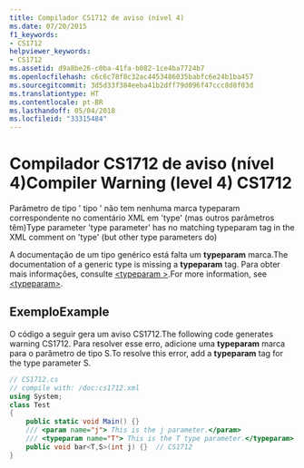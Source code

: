 ```yaml
---
title: Compilador CS1712 de aviso (nível 4)
ms.date: 07/20/2015
f1_keywords:
- CS1712
helpviewer_keywords:
- CS1712
ms.assetid: d9a8be26-c0ba-41fa-b082-1ce4ba7724b7
ms.openlocfilehash: c6c6c78f8c32ac4453486035babfc6e24b1ba457
ms.sourcegitcommit: 3d5d33f384eeba41b2dff79d096f47ccc8d8f03d
ms.translationtype: HT
ms.contentlocale: pt-BR
ms.lasthandoff: 05/04/2018
ms.locfileid: "33315484"
---
```

# <a name="compiler-warning-level-4-cs1712"></a><span data-ttu-id="06753-102">Compilador CS1712 de aviso (nível 4)</span><span class="sxs-lookup"><span data-stu-id="06753-102">Compiler Warning (level 4) CS1712</span></span>
<span data-ttu-id="06753-103">Parâmetro de tipo ' tipo ' não tem nenhuma marca typeparam correspondente no comentário XML em 'type' (mas outros parâmetros têm)</span><span class="sxs-lookup"><span data-stu-id="06753-103">Type parameter 'type parameter' has no matching typeparam tag in the XML comment on 'type' (but other type parameters do)</span></span>  
  
 <span data-ttu-id="06753-104">A documentação de um tipo genérico está falta um **typeparam** marca.</span><span class="sxs-lookup"><span data-stu-id="06753-104">The documentation of a generic type is missing a **typeparam** tag.</span></span> <span data-ttu-id="06753-105">Para obter mais informações, consulte [ \<typeparam >](../../csharp/programming-guide/xmldoc/typeparam.md).</span><span class="sxs-lookup"><span data-stu-id="06753-105">For more information, see [\<typeparam>](../../csharp/programming-guide/xmldoc/typeparam.md).</span></span>  
  
## <a name="example"></a><span data-ttu-id="06753-106">Exemplo</span><span class="sxs-lookup"><span data-stu-id="06753-106">Example</span></span>  
 <span data-ttu-id="06753-107">O código a seguir gera um aviso CS1712.</span><span class="sxs-lookup"><span data-stu-id="06753-107">The following code generates warning CS1712.</span></span> <span data-ttu-id="06753-108">Para resolver esse erro, adicione uma **typeparam** marca para o parâmetro de tipo S.</span><span class="sxs-lookup"><span data-stu-id="06753-108">To resolve this error, add a **typeparam** tag for the type parameter S.</span></span>  
  
```csharp  
// CS1712.cs  
// compile with: /doc:cs1712.xml  
using System;  
class Test  
{  
    public static void Main() {}  
    /// <param name="j"> This is the j parameter.</param>  
    /// <typeparam name="T"> This is the T type parameter.</typeparam>  
    public void bar<T,S>(int j) {}  // CS1712  
}  
```
